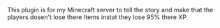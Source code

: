 This plugin is for my Minecraft server to tell the story and make that the players dosen't lose there Items instat they lose 95% there XP